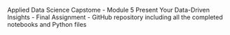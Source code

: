 Applied Data Science Capstome - Module 5 Present Your Data-Driven Insights - Final Assignment - GitHub repository including all the completed notebooks and Python files
